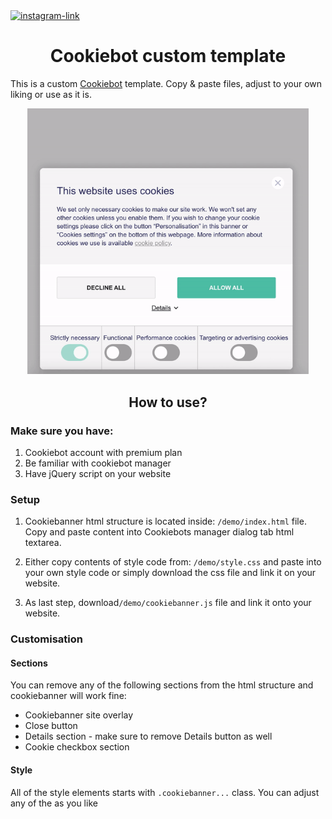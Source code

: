 <a href="https://www.instagram.com/mekristaps/" target="_blank">
<img src="https://upload.wikimedia.org/wikipedia/commons/thumb/a/a5/Instagram_icon.png/600px-Instagram_icon.png" width="30" height="30" title="my works" alt="instagram-link"/>
</a>
<h1 align="center">Cookiebot custom template</h1>
<p>This is a custom <a href="https://cookiebot.com" target="_blank">Cookiebot</a> template. Copy & paste files, adjust to your own liking or use as it is.</p>

<p align="center">
  <img src="https://github.com/MeKristaps/cookiebot-template/blob/main/preview.gif?raw=true" width="450" title="Cookiebanner preview gif">
</p>

<h2 align="center">How to use?</h2>
<h3>Make sure you have:</h3>
<ol>
	<li>Cookiebot account with premium plan</li>
	<li>Be familiar with cookiebot manager </li>
	<li>Have jQuery script on your website</li>
</ol>

<h3>Setup</h3>
<ol>
	<li>
	<p>Cookiebanner html structure is located inside: <code>/demo/index.html</code> file. Copy and paste content into Cookiebots manager dialog tab html textarea.</p>
	</li>
	<li>
<p>Either copy contents of style code from: <code>/demo/style.css</code> and paste into your own style code or simply download the css file and link it on your website.</p>
	</li>
	<li>
	<p>As last step, download<code>/demo/cookiebanner.js</code> file and link it onto your website.</p>
	</li>
</ol>

<h3>Customisation</h3>
<h4>Sections</h4>
<p>You can remove any of the following sections from the html structure and cookiebanner will work fine:</p>
<ul>
    <li>Cookiebanner site overlay</li>
    <li>Close button</li>
	<li>Details section - make sure to remove Details button as well</li>
	<li>Cookie checkbox section</li>
</ul>
<h4>Style</h4>
<p>All of the style elements starts with <code>.cookiebanner...</code> class. You can adjust any of the as you like</p>
